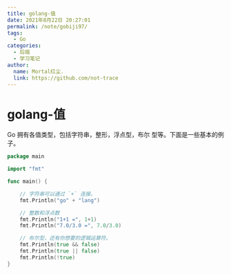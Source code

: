 ```yaml
---
title: golang-值
date: 2021年8月22日 20:27:01
permalink: /note/gobiji97/
tags:
  - Go
categories:
  - 后端
  - 学习笔记
author:
  name: Mortal红尘.
  link: https://github.com/not-trace
---
```

# golang-值

Go 拥有各值类型，包括字符串，整形，浮点型，布尔
型等。下面是一些基本的例子。

```go
package main

import "fmt"

func main() {

    // 字符串可以通过 `+` 连接。
    fmt.Println("go" + "lang")

    // 整数和浮点数
    fmt.Println("1+1 =", 1+1)
    fmt.Println("7.0/3.0 =", 7.0/3.0)

    // 布尔型，还有你想要的逻辑运算符。
    fmt.Println(true && false)
    fmt.Println(true || false)
    fmt.Println(!true)
}
```
